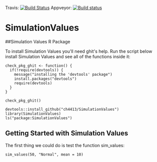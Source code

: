 Travis: [![Build Status](https://travis-ci.org/ch4413/SimulationValues.svg?branch=master)](https://travis-ci.org/ch4413/SimulationValues)
Appveyor: [![Build status](https://ci.appveyor.com/api/projects/status/ixvnaqqder8fo3rd?svg=true)](https://ci.appveyor.com/project/ch4413/simulationvalues)
# SimulationValues

##Simulation Values R Package

To install Simulation Values you'll need ghit's help. Run the script below install Simulation Values and see all of the functions inside it:

```
check_pkg_ghit <- function() {
  if(!require(devtools)) {
    message("installing the 'devtools' package")
    install.packages("devtools")
    require(devtools)
  }
}

check_pkg_ghit()

devtools::install_github("ch4413/SimulationValues")
library(SimulationValues)
ls("package:SimulationValues")

```

## Getting Started with Simulation Values

The first thing we could do is test the function sim_values:

```
sim_values(50, "Normal", mean = 10)

```
